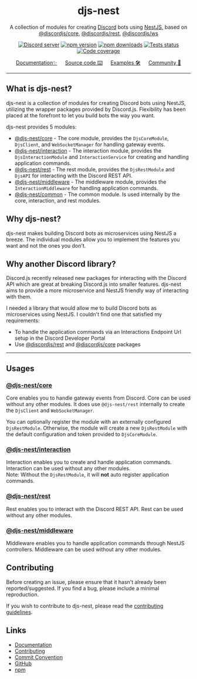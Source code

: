 <div align="center">
    <h1>djs-nest</h1>
    A collection of modules for creating <a href="https://discord.com/">Discord</a> bots using <a href="https://nestjs.com">NestJS</a>, based on <a href="https://github.com/discordjs/discord.js/tree/main/packages/core">@discordjs/core</a>, <a href="https://github.com/discordjs/discord.js/tree/main/packages/rest">@discordjs/rest</a>,  <a href="https://github.com/discordjs/discord.js/tree/main/packages/ws">@discordjs/ws</a>
    <br/>
    <p>
        <a href="https://discord.gg/djs"><img src="https://img.shields.io/discord/222078108977594368?color=5865F2&logo=discord&logoColor=white" alt="Discord server" /></a>
		<a href="https://www.npmjs.com/package/@djs-nest/core"><img src="https://img.shields.io/npm/v/@djs-nest/core.svg?maxAge=3600" alt="npm version" /></a>
		<a href="https://www.npmjs.com/package/@djs-nest/core"><img src="https://img.shields.io/npm/dt/@djs-nest/core.svg?maxAge=3600" alt="npm downloads" /></a>
		<a href="https://github.com/djs-nest/djs-nest/actions"><img src="https://github.com/djs-nest/djs-nest/actions/workflows/test.yml/badge.svg" alt="Tests status" /></a>
		<a href="https://codecov.io/gh/djs-nest/djs-nest" ><img src="https://codecov.io/gh/djs-nest/djs-nest/branch/main/graph/badge.svg?precision=2" alt="Code coverage" /></a>
	</p>
    <a href="https://djs-nest.github.com/djs-nest">Documentation✨</a> &emsp; <a href="https://github.com/djs-nest/djs-nest">Source code ⌨️</a> &emsp; <a href="https://github.com/djs-nest/djs-nest/tree/main/apps/samples">Examples 🛠️</a> &emsp; <a href="https://discord.gg/mcBYvMTnwP">Community 💬</a>
</div>

---

## What is djs-nest?

djs-nest is a collection of modules for creating Discord bots using NestJS, utilizing the wrapper packages provided by
Discord.js. Flexibility has been placed at the forefront to let you build bots the way you want.

djs-nest provides 5 modules:

- [@djs-nest/core][djs-core] - The core module, provides the `DjsCoreModule`, `DjsClient`, and `WebSocketManager` for
  handling gateway events.
- [@djs-nest/interaction][djs-interaction] - The interaction module, provides the `DjsInteractionModule`
  and `InteractionService` for creating and handling application commands.
- [@djs-nest/rest][djs-rest] - The rest module, provides the `DjsRestModule` and `DjsAPI` for interacting with the
  Discord REST API.
- [@djs-nest/middleware][djs-middleware] - The middleware module, provides the `InteractionMiddleware` for handling
  application commands.
- [@djs-nest/common][djs-common] - The common module. Is used internally by the core, interaction, and rest modules.

## Why djs-nest?

djs-nest makes building Discord bots as microservices using NestJS a breeze. The individual modules allow you to
implement the features you want and not the ones you don't.

## Why another Discord library?

Discord.js recently released new packages for interacting with the Discord API which are great at breaking Discord.js
into smaller features. djs-nest aims to provide a more microservice and NestJS friendly way of interacting with them.

I needed a library that would allow me to build Discord bots as microservices using NestJS. I couldn't find one that
satisfied my requirements:

- To handle the application commands via an Interactions Endpoint Url setup in the Discord Developer Portal
- Use [@discordjs/rest][discordjs-rest] and [@discordjs/core][discordjs-core] packages

---

## Usages

### [@djs-nest/core][djs-core]

Core enables you to handle gateway events from Discord. Core can be used without any other modules. It does
use `@djs-nest/rest` internally to create the `DjsClient` and `WebSocketManager`.

You can optionally register the module with an externally configured `DjsRestModule`. Otherwise, the module will
create a new `DjsRestModule` with the default configuration and token provided to `DjsCoreModule`.

### [@djs-nest/interaction][djs-interaction]

Interaction enables you to create and handle application commands. Interaction can be used without any other modules.  
Note: Without the `DjsRestModule`, it will **not** auto register application commands.

### [@djs-nest/rest][djs-rest]

Rest enables you to interact with the Discord REST API. Rest can be used without any other modules.

### [@djs-nest/middleware][djs-middleware]

Middleware enables you to handle application commands through NestJS controllers. Middleware can be used without any
other modules.

## Contributing

Before creating an issue, please ensure that it hasn't already been reported/suggested. If you find a bug, please
include a minimal reproduction.

If you wish to contribute to djs-nest, please read the [contributing guidelines][contributing].

## Links

- [Documentation][documentation]
- [Contributing][contributing]
- [Commit Convention][commit]
- [GitHub][source]
- [npm][npm]

[documentation]: https://djs-nest.github.com/djs-nest
[source]: https://github.com/djs-nest/djs-nest/tree/main
[djs-common]: https://github.com/djs-nest/djs-nest/tree/main/packages/common
[djs-core]: https://github.com/djs-nest/djs-nest/tree/main/packages/core
[djs-interaction]: https://github.com/djs-nest/djs-nest/tree/main/packages/interaction
[djs-middleware]: https://github.com/djs-nest/djs-nest/tree/main/packages/middleware
[djs-rest]: https://github.com/djs-nest/djs-nest/tree/main/packages/rest
[npm]: https://www.npmjs.com/package/@djs-nest/core
[commits]: https://github.com/djs-nest/djs-nest/blob/main/.github/CONTRIBUTING.md
[contributing]: https://github.com/djs-nest/djs-nest/blob/main/.github/CONTRIBUTING.md
[commit]: https://github.com/djs-nest/djs-nest/blob/main/.github/COMMIT_CONVENTION.md
[discordjs-rest]: https://github.com/discordjs/discord.js/tree/main/packages/rest
[discordjs-core]: https://github.com/discordjs/discord.js/tree/main/packages/core
